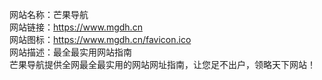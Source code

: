网站名称：芒果导航</br>
网站链接：https://www.mgdh.cn</br>
网站图标：https://www.mgdh.cn/favicon.ico</br>
网站描述：最全最实用网站指南</br>
芒果导航提供全网最全最实用的网站网址指南，让您足不出户，领略天下网站！</br>
